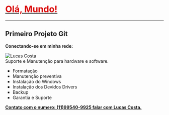 #  <h1><u> <font color="dark"> Olá, Mundo! </font> </u> </h1> <hr>
<h2>Primeiro Projeto Git</h2> 

<b>Conectando-se em minha rede:</b>

<p align="left">	
  <a href="https://www.linkedin.com/in/lucas-costa-batista/">
      <img alt="Lucas Costa" src="https://img.shields.io/badge/-LucasCostaBatista-8257E5?style=flat&logo=Linkedin&logoColor=white" /> </a> <br>
   Suporte e Manutenção para hardware e software.<br>
  <ul type="square"> <li>Formatação <li>Manutenção preventiva <li>Instalação do Windows <li>Instalação dos Devidos Drivers <li>Backup <li>Garantia e Suporte  </ul>
    <b><u>Contato com o numero: (11)99540-9925 falar com Lucas Costa. </b></u> <br>
  </a>
 </p>


